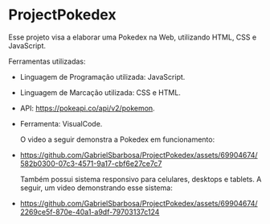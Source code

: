 # ProjectPokedex
Esse projeto visa a elaborar uma Pokedex na Web, utilizando HTML, CSS e JavaScript.

Ferramentas utilizadas:

- Linguagem de Programação utilizada: JavaScript.
- Linguagem de Marcação utilizada: CSS e HTML.
- API: https://pokeapi.co/api/v2/pokemon.
- Ferramenta: VisualCode.

  O video a seguir demonstra a Pokedex em funcionamento:

- https://github.com/GabrielSbarbosa/ProjectPokedex/assets/69904674/582b0300-07c3-4571-9a17-cbf6e27ce7c7 

  Também possui sistema responsivo para celulares, desktops e tablets. A seguir, um video demonstrando esse sistema:

- https://github.com/GabrielSbarbosa/ProjectPokedex/assets/69904674/2269ce5f-870e-40a1-a9df-79703137c124






  
